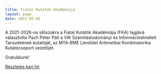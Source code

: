 ```yaml
---
title: Fiatal Kutatók Akadémiája
layout: page 
date: 2021-05-05
---
```


A 2021-2026-os időszakra a Fiatal Kutatók Akadémiája (FKA) tagjává választotta Pach Péter Pált a
VIK Számítástudományi és Információelméleti Tanszékének kutatóját, az MTA-BME Lendület
Aritmetikai Kombinatorika Kutatócsoport vezetőjét.

Gratulálunk!

[Részletes kari hír](http://www.vik.bme.hu/hir/2776-gratulalunk)

